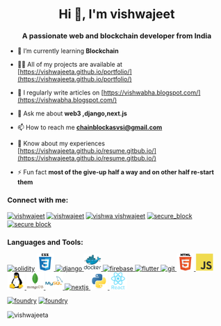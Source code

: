 <h1 align="center">Hi 👋, I'm vishwajeet</h1>
<h3 align="center">A passionate web and blockchain developer from India</h3>

- 🌱 I’m currently learning **Blockchain**

- 👨‍💻 All of my projects are available at [https://vishwajeeta.github.io/portfolio/](https://vishwajeeta.github.io/portfolio/)

- 📝 I regularly write articles on [https://vishwabha.blogspot.com/](https://vishwabha.blogspot.com/)

- 💬 Ask me about **web3 ,django,next.js**

- 📫 How to reach me **chainblockasvsi@gmail.com**

- 📄 Know about my experiences [https://vishwajeeta.github.io/resume.gitbub.io/](https://vishwajeeta.github.io/resume.gitbub.io/)

- ⚡ Fun fact **most of the give-up half a way and on other half re-start them**

<h3 align="left">Connect with me:</h3>
<p align="left">
<a href="https://dev.to/vishwajeet" target="blank"><img align="center" src="https://raw.githubusercontent.com/rahuldkjain/github-profile-readme-generator/master/src/images/icons/Social/devto.svg" alt="vishwajeet" height="30" width="40" /></a>
<a href="https://twitter.com/vishwajeet" target="blank"><img align="center" src="https://raw.githubusercontent.com/rahuldkjain/github-profile-readme-generator/master/src/images/icons/Social/twitter.svg" alt="vishwajeet" height="30" width="40" /></a>
<a href="https://linkedin.com/in/vishwa vishwajeet" target="blank"><img align="center" src="https://raw.githubusercontent.com/rahuldkjain/github-profile-readme-generator/master/src/images/icons/Social/linked-in-alt.svg" alt="vishwa vishwajeet" height="30" width="40" /></a>
<a href="https://instagram.com/secure_block" target="blank"><img align="center" src="https://raw.githubusercontent.com/rahuldkjain/github-profile-readme-generator/master/src/images/icons/Social/instagram.svg" alt="secure_block" height="30" width="40" /></a>
<a href="https://www.youtube.com/c/secure block" target="blank"><img align="center" src="https://raw.githubusercontent.com/rahuldkjain/github-profile-readme-generator/master/src/images/icons/Social/youtube.svg" alt="secure block" height="30" width="40" /></a>
</p>

<h3 align="left">Languages and Tools:</h3>
<p align="left"> 
  <a href="https://docs.soliditylang.org/en/latest/brand-guide.html" target="_blank" rel="noreferrer"><img src="https://www.logo.wine/a/logo/Solidity/Solidity-Logo.wine.svg" alt="solidity" width="40" height="40"/></a>
  <a href="https://www.w3schools.com/css/" target="_blank" rel="noreferrer"> <img src="https://raw.githubusercontent.com/devicons/devicon/master/icons/css3/css3-original-wordmark.svg" alt="css3" width="40" height="40"/> </a> <a href="https://www.djangoproject.com/" target="_blank" rel="noreferrer"> <img src="https://cdn.worldvectorlogo.com/logos/django.svg" alt="django" width="40" height="40"/> </a> <a href="https://www.docker.com/" target="_blank" rel="noreferrer"> <img src="https://raw.githubusercontent.com/devicons/devicon/master/icons/docker/docker-original-wordmark.svg" alt="docker" width="40" height="40"/> </a> <a href="https://firebase.google.com/" target="_blank" rel="noreferrer"> <img src="https://www.vectorlogo.zone/logos/firebase/firebase-icon.svg" alt="firebase" width="40" height="40"/> </a> <a href="https://flutter.dev" target="_blank" rel="noreferrer"> <img src="https://www.vectorlogo.zone/logos/flutterio/flutterio-icon.svg" alt="flutter" width="40" height="40"/> </a> <a href="https://git-scm.com/" target="_blank" rel="noreferrer"> <img src="https://www.vectorlogo.zone/logos/git-scm/git-scm-icon.svg" alt="git" width="40" height="40"/> </a> <a href="https://www.w3.org/html/" target="_blank" rel="noreferrer"> <img src="https://raw.githubusercontent.com/devicons/devicon/master/icons/html5/html5-original-wordmark.svg" alt="html5" width="40" height="40"/> </a> <a href="https://developer.mozilla.org/en-US/docs/Web/JavaScript" target="_blank" rel="noreferrer"> <img src="https://raw.githubusercontent.com/devicons/devicon/master/icons/javascript/javascript-original.svg" alt="javascript" width="40" height="40"/> </a> <a href="https://www.linux.org/" target="_blank" rel="noreferrer"> <img src="https://raw.githubusercontent.com/devicons/devicon/master/icons/linux/linux-original.svg" alt="linux" width="40" height="40"/> </a> <a href="https://www.mongodb.com/" target="_blank" rel="noreferrer"> <img src="https://raw.githubusercontent.com/devicons/devicon/master/icons/mongodb/mongodb-original-wordmark.svg" alt="mongodb" width="40" height="40"/> </a> <a href="https://www.mysql.com/" target="_blank" rel="noreferrer"> <img src="https://raw.githubusercontent.com/devicons/devicon/master/icons/mysql/mysql-original-wordmark.svg" alt="mysql" width="40" height="40"/> </a> <a href="https://nextjs.org/" target="_blank" rel="noreferrer"> <img src="https://cdn.worldvectorlogo.com/logos/nextjs-2.svg" alt="nextjs" width="40" height="40"/> </a> <a href="https://www.python.org" target="_blank" rel="noreferrer"> <img src="https://raw.githubusercontent.com/devicons/devicon/master/icons/python/python-original.svg" alt="python" width="40" height="40"/> </a> <a href="https://reactjs.org/" target="_blank" rel="noreferrer"> <img src="https://raw.githubusercontent.com/devicons/devicon/master/icons/react/react-original-wordmark.svg" alt="react" width="40" height="40"/> </a> </p>
<a href="https://book.getfoundry.sh/" target="_blank" rel="noreferrer"><img src="https://book.getfoundry.sh/images/foundry-banner.png" alt="foundry" width="40" height="40"></a>
<a href="https://hardhat.org/" target="_blank" rel="noreferrer"><img src="https://seeklogo.com/images/H/hardhat-logo-888739EBB4-seeklogo.com.png" alt="foundry" width="40" height="40"></a>
<p><img align="center" src="https://github-readme-stats.vercel.app/api/top-langs?username=vishwajeeta&show_icons=true&locale=en&layout=compact" alt="vishwajeeta" /></p>
